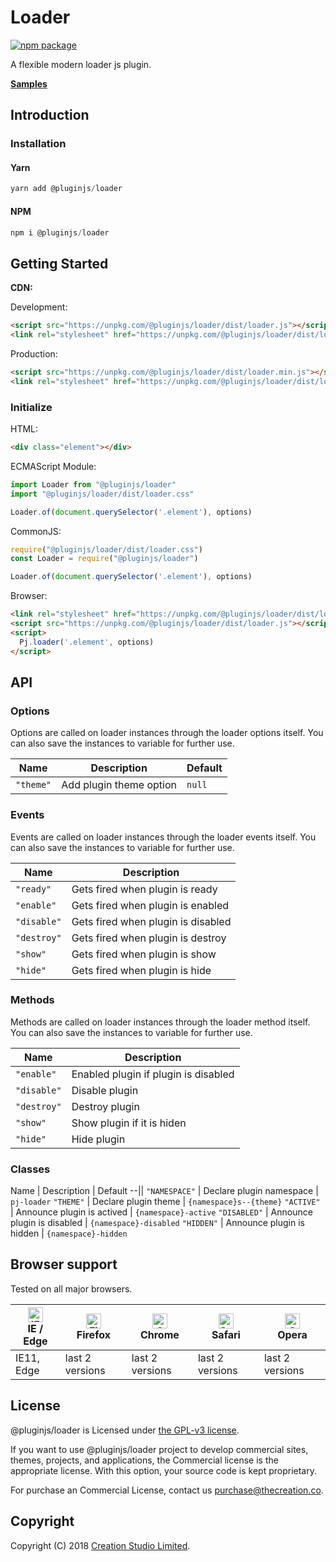 # Loader

[![npm package](https://img.shields.io/npm/v/@pluginjs/loader.svg)](https://www.npmjs.com/package/@pluginjs/loader)

A flexible modern loader js plugin.

**[Samples](https://codesandbox.io/s/github/pluginjs/pluginjs/tree/master/modules/loader/samples)**

## Introduction
### Installation

#### Yarn

```javascript
yarn add @pluginjs/loader
```

#### NPM

```javascript
npm i @pluginjs/loader
```

## Getting Started

**CDN:**

Development:

```html
<script src="https://unpkg.com/@pluginjs/loader/dist/loader.js"></script>
<link rel="stylesheet" href="https://unpkg.com/@pluginjs/loader/dist/loader.css">
```

Production:

```html
<script src="https://unpkg.com/@pluginjs/loader/dist/loader.min.js"></script>
<link rel="stylesheet" href="https://unpkg.com/@pluginjs/loader/dist/loader.min.css">
```

### Initialize

HTML:

```html
<div class="element"></div>
```

ECMAScript Module:

```javascript
import Loader from "@pluginjs/loader"
import "@pluginjs/loader/dist/loader.css"

Loader.of(document.querySelector('.element'), options)
```

CommonJS:

```javascript
require("@pluginjs/loader/dist/loader.css")
const Loader = require("@pluginjs/loader")

Loader.of(document.querySelector('.element'), options)
```

Browser:

```html
<link rel="stylesheet" href="https://unpkg.com/@pluginjs/loader/dist/loader.css">
<script src="https://unpkg.com/@pluginjs/loader/dist/loader.js"></script>
<script>
  Pj.loader('.element', options)
</script>
```

## API

### Options

Options are called on loader instances through the loader options itself.
You can also save the instances to variable for further use.

Name | Description | Default
--|--|--
`"theme"` | Add plugin theme option | `null`

### Events

Events are called on loader instances through the loader events itself.
You can also save the instances to variable for further use.

Name | Description
--|--
`"ready"` | Gets fired when plugin is ready
`"enable"` | Gets fired when plugin is enabled
`"disable"` | Gets fired when plugin is disabled
`"destroy"` | Gets fired when plugin is destroy
`"show"` | Gets fired when plugin is show
`"hide"` | Gets fired when plugin is hide

### Methods

Methods are called on loader instances through the loader method itself.
You can also save the instances to variable for further use.

Name | Description
--|--
`"enable"` | Enabled plugin if plugin is disabled
`"disable"` | Disable plugin
`"destroy"` | Destroy plugin
`"show"` | Show plugin if it is hiden
`"hide"` | Hide plugin

### Classes

Name | Description | Default
--||
`"NAMESPACE"` | Declare plugin namespace | `pj-loader`
`"THEME"` | Declare plugin theme | `{namespace}s--{theme}`
`"ACTIVE"` | Announce plugin is actived | `{namespace}-active`
`"DISABLED"` | Announce plugin is disabled | `{namespace}-disabled`
`"HIDDEN"` | Announce plugin is hidden | `{namespace}-hidden`

## Browser support

Tested on all major browsers.

| [<img src="https://raw.githubusercontent.com/alrra/browser-logos/master/src/edge/edge_48x48.png" alt="IE / Edge" width="24px" height="24px" />](http://godban.github.io/browsers-support-badges/)</br>IE / Edge | [<img src="https://raw.githubusercontent.com/alrra/browser-logos/master/src/firefox/firefox_48x48.png" alt="Firefox" width="24px" height="24px" />](http://godban.github.io/browsers-support-badges/)</br>Firefox | [<img src="https://raw.githubusercontent.com/alrra/browser-logos/master/src/chrome/chrome_48x48.png" alt="Chrome" width="24px" height="24px" />](http://godban.github.io/browsers-support-badges/)</br>Chrome | [<img src="https://raw.githubusercontent.com/alrra/browser-logos/master/src/safari/safari_48x48.png" alt="Safari" width="24px" height="24px" />](http://godban.github.io/browsers-support-badges/)</br>Safari | [<img src="https://raw.githubusercontent.com/alrra/browser-logos/master/src/opera/opera_48x48.png" alt="Opera" width="24px" height="24px" />](http://godban.github.io/browsers-support-badges/)</br>Opera |
| --------- | --------- | --------- | --------- | --------- |
| IE11, Edge| last 2 versions| last 2 versions| last 2 versions| last 2 versions|

## License

@pluginjs/loader is Licensed under [the GPL-v3 license](LICENSE).

If you want to use @pluginjs/loader project to develop commercial sites, themes, projects, and applications, the Commercial license is the appropriate license. With this option, your source code is kept proprietary.

For purchase an Commercial License, contact us purchase@thecreation.co.

## Copyright

Copyright (C) 2018 [Creation Studio Limited](creationstudio.com).